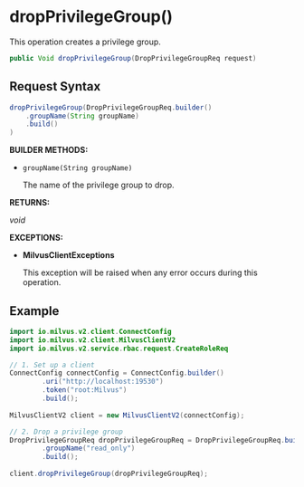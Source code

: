 # dropPrivilegeGroup()

This operation creates a privilege group.

```java
public Void dropPrivilegeGroup(DropPrivilegeGroupReq request)
```

## Request Syntax

```java
dropPrivilegeGroup(DropPrivilegeGroupReq.builder()
    .groupName(String groupName)
    .build()
)
```

**BUILDER METHODS:**

- `groupName(String groupName)`

    The name of the privilege group to drop.

**RETURNS:**

*void*

**EXCEPTIONS:**

- **MilvusClientExceptions**

    This exception will be raised when any error occurs during this operation.

## Example

```java
import io.milvus.v2.client.ConnectConfig
import io.milvus.v2.client.MilvusClientV2
import io.milvus.v2.service.rbac.request.CreateRoleReq

// 1. Set up a client
ConnectConfig connectConfig = ConnectConfig.builder()
        .uri("http://localhost:19530")
        .token("root:Milvus")
        .build();
        
MilvusClientV2 client = new MilvusClientV2(connectConfig);

// 2. Drop a privilege group
DropPrivilegeGroupReq dropPrivilegeGroupReq = DropPrivilegeGroupReq.builder()
        .groupName("read_only")
        .build();
        
client.dropPrivilegeGroup(dropPrivilegeGroupReq);
```

